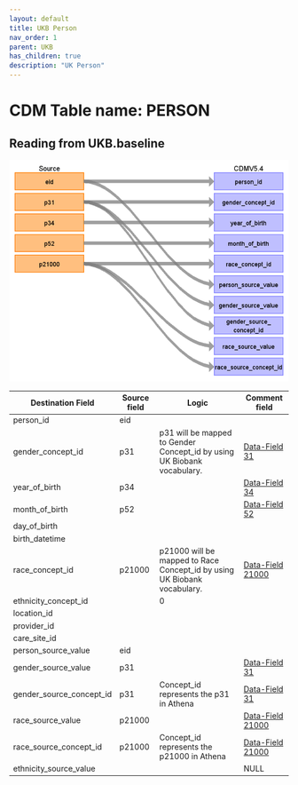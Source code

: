 ```yaml
---
layout: default
title: UKB Person
nav_order: 1
parent: UKB
has_children: true
description: "UK Person"
---
```


# CDM Table name: PERSON

## Reading from UKB.baseline

![](images/ukb_person.png)

| Destination Field | Source field | Logic | Comment field |
| --- | --- | --- | --- |
| person_id | eid | | |
| gender_concept_id | p31 | p31 will be mapped to Gender Concept_id by using UK Biobank vocabulary. | [Data-Field 31](https://biobank.ndph.ox.ac.uk/ukb/field.cgi?id=31)|
| year_of_birth | p34 | | [Data-Field 34](https://biobank.ndph.ox.ac.uk/ukb/field.cgi?id=34)|
| month_of_birth | p52 | | [Data-Field 52](https://biobank.ndph.ox.ac.uk/ukb/field.cgi?id=52)|
| day_of_birth | | | |
| birth_datetime | | | |
| race_concept_id | p21000 | p21000 will be mapped to Race Concept_id by using UK Biobank vocabulary. | [Data-Field 21000](https://biobank.ndph.ox.ac.uk/ukb/field.cgi?id=21000) |
| ethnicity_concept_id | | 0 | |
| location_id | | | |
| provider_id | | | |
| care_site_id | | | |
| person_source_value | eid | | |
| gender_source_value | p31 | | [Data-Field 31](https://biobank.ndph.ox.ac.uk/ukb/field.cgi?id=31)|
| gender_source_concept_id | p31 | Concept_id represents the p31 in Athena | [Data-Field 31](https://biobank.ndph.ox.ac.uk/ukb/field.cgi?id=31) |
| race_source_value | p21000 | | [Data-Field 21000](https://biobank.ndph.ox.ac.uk/ukb/field.cgi?id=21000) |
| race_source_concept_id | p21000 | Concept_id represents the p21000 in Athena | [Data-Field 21000](https://biobank.ndph.ox.ac.uk/ukb/field.cgi?id=21000) |
| ethnicity_source_value | | | NULL |
